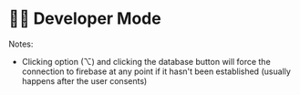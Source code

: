 # :woman_technologist: Developer Mode

Notes:

- Clicking option (⌥) and clicking the database button will force the connection
  to firebase at any point if it hasn't been established (usually happens after
  the user consents)
